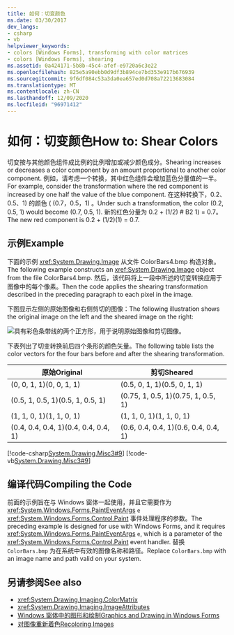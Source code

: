 ```yaml
---
title: 如何：切变颜色
ms.date: 03/30/2017
dev_langs:
- csharp
- vb
helpviewer_keywords:
- colors [Windows Forms], transforming with color matrices
- colors [Windows Forms], shearing
ms.assetid: 0a424171-5b8b-45c4-afef-e9720a6c3e22
ms.openlocfilehash: 825e5a90ebb0d9df3b894ce7bd353e917b676939
ms.sourcegitcommit: 9f6df084c53a3da0ea657ed0d708a72213683084
ms.translationtype: MT
ms.contentlocale: zh-CN
ms.lasthandoff: 12/09/2020
ms.locfileid: "96971412"
---
```

# <a name="how-to-shear-colors"></a><span data-ttu-id="a4366-102">如何：切变颜色</span><span class="sxs-lookup"><span data-stu-id="a4366-102">How to: Shear Colors</span></span>
<span data-ttu-id="a4366-103">切变按与其他颜色组件成比例的比例增加或减少颜色成分。</span><span class="sxs-lookup"><span data-stu-id="a4366-103">Shearing increases or decreases a color component by an amount proportional to another color component.</span></span> <span data-ttu-id="a4366-104">例如，请考虑一个转换，其中红色组件会增加蓝色分量值的一半。</span><span class="sxs-lookup"><span data-stu-id="a4366-104">For example, consider the transformation where the red component is increased by one half the value of the blue component.</span></span> <span data-ttu-id="a4366-105">在这种转换下，0.2、0.5、1) 的颜色 ( (0.7，0.5，1) 。</span><span class="sxs-lookup"><span data-stu-id="a4366-105">Under such a transformation, the color (0.2, 0.5, 1) would become (0.7, 0.5, 1).</span></span> <span data-ttu-id="a4366-106">新的红色分量为 0.2 + (1/2) # B2 1) = 0.7。</span><span class="sxs-lookup"><span data-stu-id="a4366-106">The new red component is 0.2 + (1/2)(1) = 0.7.</span></span>  
  
## <a name="example"></a><span data-ttu-id="a4366-107">示例</span><span class="sxs-lookup"><span data-stu-id="a4366-107">Example</span></span>  
 <span data-ttu-id="a4366-108">下面的示例 <xref:System.Drawing.Image> 从文件 ColorBars4.bmp 构造对象。</span><span class="sxs-lookup"><span data-stu-id="a4366-108">The following example constructs an <xref:System.Drawing.Image> object from the file ColorBars4.bmp.</span></span> <span data-ttu-id="a4366-109">然后，该代码将上一段中所述的切变转换应用于图像中的每个像素。</span><span class="sxs-lookup"><span data-stu-id="a4366-109">Then the code applies the shearing transformation described in the preceding paragraph to each pixel in the image.</span></span>  
  
 <span data-ttu-id="a4366-110">下图显示左侧的原始图像和右侧剪切的图像：</span><span class="sxs-lookup"><span data-stu-id="a4366-110">The following illustration shows the original image on the left and the sheared image on the right:</span></span>
  
 ![具有彩色条带线的两个正方形，用于说明原始图像和剪切图像。](./media/how-to-shear-colors/original-image-sheared-image.png)  
  
 <span data-ttu-id="a4366-112">下表列出了切变转换前后四个条形的颜色矢量。</span><span class="sxs-lookup"><span data-stu-id="a4366-112">The following table lists the color vectors for the four bars before and after the shearing transformation.</span></span>  
  
|<span data-ttu-id="a4366-113">原始</span><span class="sxs-lookup"><span data-stu-id="a4366-113">Original</span></span>|<span data-ttu-id="a4366-114">剪切</span><span class="sxs-lookup"><span data-stu-id="a4366-114">Sheared</span></span>|  
|--------------|-------------|  
|<span data-ttu-id="a4366-115">(0, 0, 1, 1)</span><span class="sxs-lookup"><span data-stu-id="a4366-115">(0, 0, 1, 1)</span></span>|<span data-ttu-id="a4366-116">(0.5, 0, 1, 1)</span><span class="sxs-lookup"><span data-stu-id="a4366-116">(0.5, 0, 1, 1)</span></span>|  
|<span data-ttu-id="a4366-117">(0.5, 1, 0.5, 1)</span><span class="sxs-lookup"><span data-stu-id="a4366-117">(0.5, 1, 0.5, 1)</span></span>|<span data-ttu-id="a4366-118">(0.75, 1, 0.5, 1)</span><span class="sxs-lookup"><span data-stu-id="a4366-118">(0.75, 1, 0.5, 1)</span></span>|  
|<span data-ttu-id="a4366-119">(1, 1, 0, 1)</span><span class="sxs-lookup"><span data-stu-id="a4366-119">(1, 1, 0, 1)</span></span>|<span data-ttu-id="a4366-120">(1, 1, 0, 1)</span><span class="sxs-lookup"><span data-stu-id="a4366-120">(1, 1, 0, 1)</span></span>|  
|<span data-ttu-id="a4366-121">(0.4, 0.4, 0.4, 1)</span><span class="sxs-lookup"><span data-stu-id="a4366-121">(0.4, 0.4, 0.4, 1)</span></span>|<span data-ttu-id="a4366-122">(0.6, 0.4, 0.4, 1)</span><span class="sxs-lookup"><span data-stu-id="a4366-122">(0.6, 0.4, 0.4, 1)</span></span>|  
  
 [!code-csharp[System.Drawing.Misc3#9](~/samples/snippets/csharp/VS_Snippets_Winforms/System.Drawing.Misc3/CS/Form1.cs#9)]
 [!code-vb[System.Drawing.Misc3#9](~/samples/snippets/visualbasic/VS_Snippets_Winforms/System.Drawing.Misc3/VB/Form1.vb#9)]  
  
## <a name="compiling-the-code"></a><span data-ttu-id="a4366-123">编译代码</span><span class="sxs-lookup"><span data-stu-id="a4366-123">Compiling the Code</span></span>  
 <span data-ttu-id="a4366-124">前面的示例旨在与 Windows 窗体一起使用，并且它需要作为 <xref:System.Windows.Forms.PaintEventArgs> `e` <xref:System.Windows.Forms.Control.Paint> 事件处理程序的参数。</span><span class="sxs-lookup"><span data-stu-id="a4366-124">The preceding example is designed for use with Windows Forms, and it requires <xref:System.Windows.Forms.PaintEventArgs> `e`, which is a parameter of the <xref:System.Windows.Forms.Control.Paint> event handler.</span></span> <span data-ttu-id="a4366-125">替换 `ColorBars.bmp` 为在系统中有效的图像名称和路径。</span><span class="sxs-lookup"><span data-stu-id="a4366-125">Replace `ColorBars.bmp` with an image name and path valid on your system.</span></span>  
  
## <a name="see-also"></a><span data-ttu-id="a4366-126">另请参阅</span><span class="sxs-lookup"><span data-stu-id="a4366-126">See also</span></span>

- <xref:System.Drawing.Imaging.ColorMatrix>
- <xref:System.Drawing.Imaging.ImageAttributes>
- [<span data-ttu-id="a4366-127">Windows 窗体中的图形和绘制</span><span class="sxs-lookup"><span data-stu-id="a4366-127">Graphics and Drawing in Windows Forms</span></span>](graphics-and-drawing-in-windows-forms.md)
- [<span data-ttu-id="a4366-128">对图像重新着色</span><span class="sxs-lookup"><span data-stu-id="a4366-128">Recoloring Images</span></span>](recoloring-images.md)
